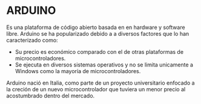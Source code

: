 # ARDUINO
Es una plataforma de código abierto basada en en hardware y software libre.
Arduino se ha popularizado debido a a diversos factores que lo han caracterizado como:
+ Su precio es económico comparado con el de otras plataformas de microcontroladores.
+ Se ejecuta en diversos sistemas operativos y no se limita unicamente a Windows como la mayoría de microcontroladores.

Arduino nació en Italia, como parte de un proyecto universitario enfocado a la creción de un nuevo microcontrolador que tuviera un menor  precio al acostumbrado dentro del mercado.
